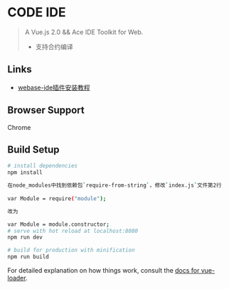 # CODE IDE

> A Vue.js 2.0 &&  Ace IDE Toolkit for Web.
>
> - 支持合约编译

## Links

- [webase-ide插件安装教程](https://www.npmjs.com/package/webase-ide)

## Browser Support

Chrome

## Build Setup

``` bash
# install dependencies
npm install

在node_modules中找到依赖包`require-from-string`，修改`index.js`文件第2行
   
var Module = require("module");

改为

var Module = module.constructor;
# serve with hot reload at localhost:8080
npm run dev

# build for production with minification
npm run build
```

For detailed explanation on how things work, consult the [docs for vue-loader](http://vuejs.github.io/vue-loader).
